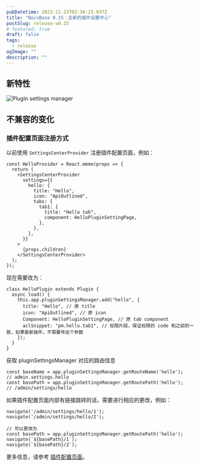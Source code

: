 ```yaml
---
pubDatetime: 2023-11-13T02:36:25.037Z
title: "NocoBase 0.15：全新的插件设置中心"
postSlug: release-v0.15
# featured: true
draft: false
tags:
  - release
ogImage: ""
description: ""
---
```


## 新特性

![Plugin settings manager](/content-static/psm.png)

## 不兼容的变化

### 插件配置页面注册方式

以前使用 `SettingsCenterProvider` 注册插件配置页面，例如：

```tsx | pure
const HelloProvider = React.memo(props => {
  return (
    <SettingsCenterProvider
      settings={{
        hello: {
          title: "Hello",
          icon: "ApiOutlined",
          tabs: {
            tab1: {
              title: "Hello tab",
              component: HelloPluginSettingPage,
            },
          },
        },
      }}
    >
      {props.children}
    </SettingsCenterProvider>
  );
});
```

现在需要改为：

```tsx | pure
class HelloPlugin extends Plugin {
  async load() {
    this.app.pluginSettingsManager.add("hello", {
      title: "Hello", // 原 title
      icon: "ApiOutlined", // 原 icon
      Component: HelloPluginSettingPage, // 原 tab component
      aclSnippet: "pm.hello.tab1", // 权限片段，保证权限的 code 和之前的一致，如果是新插件，不需要传这个参数
    });
  }
}
```

获取 pluginSettingsManager 对应的路由信息

```tsx
const baseName = app.pluginSettingsManager.getRouteName('hello');
// admin.settings.hello
const basePath = app.pluginSettingsManager.getRoutePath('hello');
// /admin/settings/hello
```

如果插件配置页面内部有链接跳转的话，需要进行相应的更改，例如：

```tsx | pure
navigate('/admin/settings/hello/1');
navigate('/admin/settings/hello/2');

// 可以更改为
const basePath = app.pluginSettingsManager.getRoutePath('hello');
navigate(`${basePath}/1`);
navigate(`${basePath}/2`);
```

更多信息，请参考 [插件配置页面](https://docs-cn.nocobase.com/development/client/plugin-settings)。
